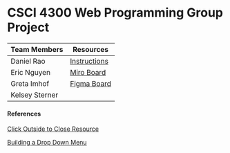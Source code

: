 # CSCI 4300 Web Programming Group Project


| Team Members         | Resources |
|----------------------|-----------|
| Daniel Rao           | [Instructions](https://docs.google.com/document/d/1lILpFCnyY0u0Xm0JSjlAPX6VNKii1d6ZkgIz4xV4fbw/edit?tab=t.0) |
| Eric Nguyen          | [Miro Board](https://miro.com/welcomeonboard/TjlyZmZ4cUV6dTVxbjBGVVE5NkcwOG9Gc0gwNlhFUENKNkNXRndvSWtqN0JjVjlsZjN5b1AxRXd1UTYxVXl5anwzNDU4NzY0NjAyMDY3MTY1Mzc4fDI=?share_link_id=748463256476)          |
| Greta Imhof          | [Figma Board](https://www.figma.com/design/BQ5KCyn37L6P0lqyNhIyU3/StyleLInk?node-id=25-145&t=UXmBkgRdB6x7QDKo-1) |
| Kelsey Sterner       |           |

#### References
[Click Outside to Close Resource](https://youtu.be/HfZ7pdhS43s?si=iq9v6JqLHDTwSReR)

[Building a Drop Down Menu](https://youtu.be/nS-kXNmB4Gg?si=qOTYhk6ZD56cORKy)